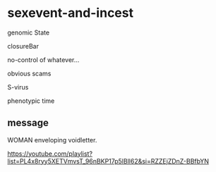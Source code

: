 # sexevent-and-incest

genomic State

closureBar

no-control of whatever...

obvious scams

S-virus

phenotypic time

## message
WOMAN enveloping voidletter.


https://youtube.com/playlist?list=PL4x8ryy5XETVmvsT_96nBKP17p5lBll62&si=RZZEjZDnZ-BBfbYN

